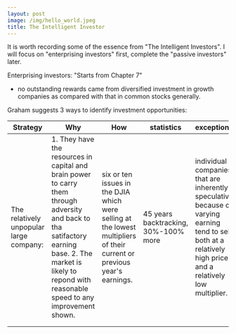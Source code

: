 ```yaml
---
layout: post
image: /img/hello_world.jpeg
title: The Intelligent Investor
---
```



It is worth recording some of the essence from "The Intelligent Investors". I will focus on "enterprising investors" first, complete the "passive investors" later.

Enterprising investors: "Starts from Chapter 7" 
* no outstanding rewards came from diversified investment in growth companies as compared with that in common stocks generally.

Graham suggests 3 ways to identify investment opportunities: 

|Strategy| Why | How | statistics | exceptions
|--|--|--|--|--|
| The relatively unpopular large company: | 1. They have the resources in capital and brain power to carry them through adversity and back to tha satifactory earning base. 2. The market is likely to repond with reasonable speed to any improvement shown. | six or ten issues in the DJIA which were selling at the lowest multipliers of their current or previous year's earnings.| 45 years backtracking, 30%-100% more | individual companies that are inherently speculative because of varying earning tend to sell both at a relatively high price and a relatively low multiplier. 
| |||
| | | 



